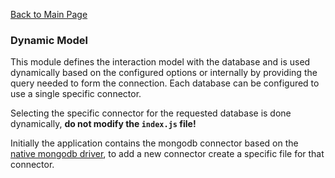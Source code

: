 [Back to Main Page](https://github.com/SorinGFS/strapi-access-proxy#strapi-access-proxy)

### Dynamic Model

This module defines the interaction model with the database and is used dynamically based on the configured options or internally by providing the query needed to form the connection. Each database can be configured to use a single specific connector.

Selecting the specific connector for the requested database is done dynamically, **do not modify the `index.js` file!**

Initially the application contains the mongodb connector based on the [native mongodb driver](https://github.com/mongodb/node-mongodb-native), to add a new connector create a specific file for that connector.